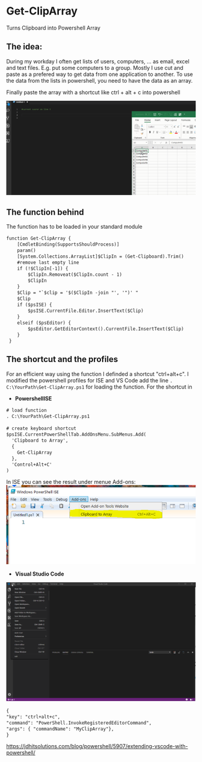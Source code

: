 # Get-ClipArray
Turns Clipboard into Powershell Array

## The idea:
During my workday I often get lists of users, computers, ...  as email, excel and text files. E.g. put some computers to a group. 
Mostly I use cut and paste as a prefered way to get data from one application to another. 
To use the data from the lists in powershell, you need to have the data as an array.

Finally paste the array with a shortcut like ctrl + alt + c into powershell

![Get-ClipArray](pics/Get-ClipArray.gif)

## The function behind
The function has to be loaded in your standard module 
```
function Get-ClipArray {
    [CmdletBinding(SupportsShouldProcess)]
    param()
    [System.Collections.ArrayList]$ClipIn = (Get-Clipboard).Trim()
    #remove last empty line
    if (!$ClipIn[-1]) {
        $ClipIn.Removeat($ClipIn.count - 1)
        $ClipIn
    }
    $Clip = "`$clip = '$($ClipIn -join "', '")' "
    $Clip
    if ($psISE) {
        $psISE.CurrentFile.Editor.InsertText($Clip)
    }
    elseif ($psEditor) {
        $psEditor.GetEditorContext().CurrentFile.InsertText($Clip)
    }
 }
```

## The shortcut and the profiles
For an efficient way using the function  I definded a shortcut  "ctrl+alt+c". 
I modified the powershell profiles for ISE and VS Code add the line
`. C:\YourPath\Get-ClipArray.ps1`
for loading the function. For the shortcut in 
  - **PowershellISE**
```
# load function 
. C:\YourPath\Get-ClipArray.ps1

# create keyboard shortcut
$psISE.CurrentPowerShellTab.AddOnsMenu.SubMenus.Add(
  'Clipboard to Array',
  {
    Get-ClipArray
  },
  'Control+Alt+C'
)
```
In ISE you can see the result under menue Add-ons:
![](pics/ISE.png)


 - **Visual Studio Code**

![Set-KeyboardShortcutVsCode](pics/Set-KeyboardShortcutVsCode.gif)
```
{
"key": "ctrl+alt+c",
"command": "PowerShell.InvokeRegisteredEditorCommand",
"args": { "commandName": "MyClipArray"},
}
```
https://jdhitsolutions.com/blog/powershell/5907/extending-vscode-with-powershell/

